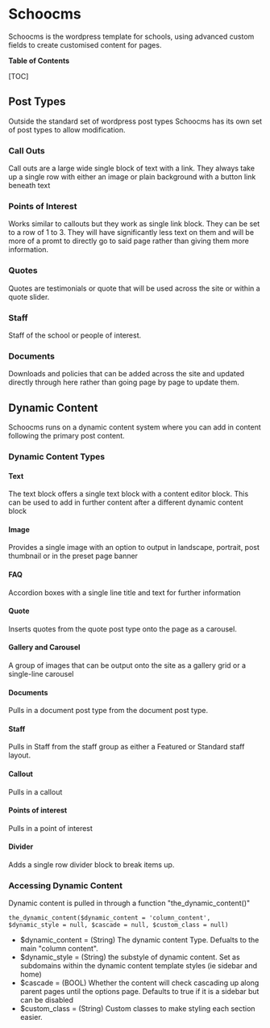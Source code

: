 # Schoocms
Schoocms is the wordpress template for schools, using advanced custom fields to create customised content for pages.

**Table of Contents**

[TOC]

## Post Types
Outside the standard set of wordpress post types Schoocms has its own set of post types to allow modification.
### Call Outs
Call outs are a large wide single block of text with a link. They always take up a single row with either an image or plain background with a button link beneath text
### Points of Interest
Works similar to callouts but they work as single link block. They can be set to a row of 1 to 3. They will have significantly less text on them and will be more of a promt to directly go to said page rather than giving them more information.
### Quotes
Quotes are testimonials or quote that will be used across the site or within a quote slider.
### Staff
Staff of the school or people of interest.
### Documents
Downloads and policies that can be added across the site and updated directly through here rather than going page by page to update them.

## Dynamic Content
Schoocms runs on a dynamic content system where you can add in content following the primary post content.
### Dynamic Content Types
#### Text
The text block offers a single text block with a content editor block. This can be used to add in further content after a different dynamic content block
#### Image
Provides a single image with an option to output in landscape, portrait, post thumbnail or in the preset page banner
#### FAQ
Accordion boxes with a single line title and text for further information
#### Quote
Inserts quotes from the quote post type onto the page as a carousel.
#### Gallery and Carousel
A group of images that can be output onto the site as a gallery grid or a single-line carousel
#### Documents
Pulls in a document post type from the document post type.
#### Staff
Pulls in Staff from the staff group as either a Featured or Standard staff layout.
#### Callout
Pulls in a callout
#### Points of interest
Pulls in a point of interest
#### Divider
Adds a single row divider block to break items up.
### Accessing Dynamic Content
Dynamic content is pulled in through a function "the_dynamic_content()"

    the_dynamic_content($dynamic_content = 'column_content', $dynamic_style = null, $cascade = null, $custom_class = null)

- $dynamic_content = (String) The dynamic content Type. Defualts to the main "column content".
- $dynamic_style = (String) the substyle of dynamic content. Set as subdomains within the dynamic content template styles (ie sidebar and home)
- $cascade = (BOOL) Whether the content will check cascading up along parent pages until the options page. Defaults to true if it is a sidebar but can be disabled
- $custom_class = (String) Custom classes to make styling each section easier.